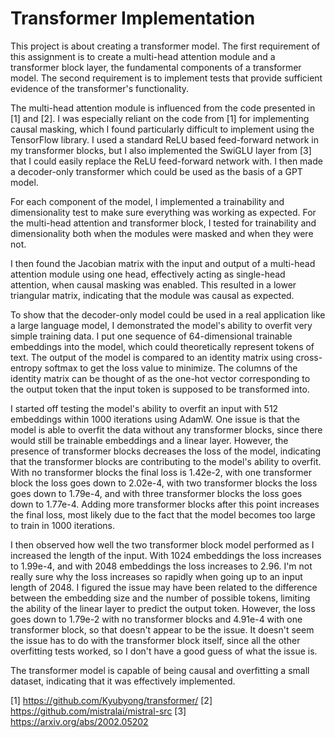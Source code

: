 # Transformer Implementation

This project is about creating a transformer model. The first requirement of this assignment is to create a multi-head attention module and a transformer block layer, the fundamental components of a transformer model. The second requirement is to implement tests that provide sufficient evidence of the transformer's functionality.

The multi-head attention module is influenced from the code presented in [1] and [2]. I was especially reliant on the code from [1] for implementing causal masking, which I found particularly difficult to implement using the TensorFlow library. I used a standard ReLU based feed-forward network in my transformer blocks, but I also implemented the SwiGLU layer from [3] that I could easily replace the ReLU feed-forward network with. I then made a decoder-only transformer which could be used as the basis of a GPT model.

For each component of the model, I implemented a trainability and dimensionality test to make sure everything was working as expected. For the multi-head attention and transformer block, I tested for trainability and dimensionality both when the modules were masked and when they were not.

I then found the Jacobian matrix with the input and output of a multi-head attention module using one head, effectively acting as single-head attention, when causal masking was enabled. This resulted in a lower triangular matrix, indicating that the module was causal as expected.

To show that the decoder-only model could be used in a real application like a large language model, I demonstrated the model's ability to overfit very simple training data. I put one sequence of 64-dimensional trainable embeddings into the model, which could theoretically represent tokens of text. The output of the model is compared to an identity matrix using cross-entropy softmax to get the loss value to minimize. The columns of the identity matrix can be thought of as the one-hot vector corresponding to the output token that the input token is supposed to be transformed into.

I started off testing the model's ability to overfit an input with 512 embeddings within 1000 iterations using AdamW. One issue is that the model is able to overfit the data without any transformer blocks, since there would still be trainable embeddings and a linear layer. However, the presence of transformer blocks decreases the loss of the model, indicating that the transformer blocks are contributing to the model's ability to overfit. With no transformer blocks the final loss is 1.42e-2, with one transformer block the loss goes down to 2.02e-4, with two transformer blocks the loss goes down to 1.79e-4, and with three transformer blocks the loss goes down to 1.77e-4. Adding more transformer blocks after this point increases the final loss, most likely due to the fact that the model becomes too large to train in 1000 iterations.

I then observed how well the two transformer block model performed as I increased the length of the input. With 1024 embeddings the loss increases to 1.99e-4, and with 2048 embeddings the loss increases to 2.96. I'm not really sure why the loss increases so rapidly when going up to an input length of 2048. I figured the issue may have been related to the difference between the embedding size and the number of possible tokens, limiting the ability of the linear layer to predict the output token. However, the loss goes down to 1.79e-2 with no transformer blocks and 4.91e-4 with one transformer block, so that doesn't appear to be the issue. It doesn't seem the issue has to do with the transformer block itself, since all the other overfitting tests worked, so I don't have a good guess of what the issue is.

The transformer model is capable of being causal and overfitting a small dataset, indicating that it was effectively implemented.

[1] https://github.com/Kyubyong/transformer/
[2] https://github.com/mistralai/mistral-src
[3] https://arxiv.org/abs/2002.05202